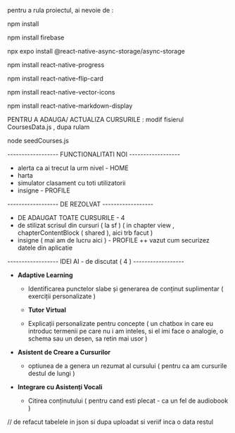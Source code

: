 pentru a rula proiectul, ai nevoie de :

npm install

npm install firebase

npx expo install @react-native-async-storage/async-storage

npm install react-native-progress

npm install react-native-flip-card

npm install react-native-vector-icons

npm install react-native-markdown-display

PENTRU A ADAUGA/ ACTUALIZA CURSURILE : modif fisierul CoursesData.js , dupa rulam

node seedCourses.js

------------------ FUNCTIONALITATI NOI ------------------

- alerta ca ai trecut la urm nivel - HOME
- harta
- simulator
  clasament cu toti utilizatorii
- insigne - PROFILE

------------------ DE REZOLVAT ------------------

- DE ADAUGAT TOATE CURSURILE - 4
- de stilizat scrisul din cursuri ( la sf )
  ( in chapter view , chapterContentBlock ( shared ), aici trb facut )
- insigne ( mai am de lucru aici ) - PROFILE
  ++ vazut cum securizez datele din aplicatie

------------------ IDEI AI - de discutat ( 4 ) ------------------

- **Adaptive Learning**

  - Identificarea punctelor slabe și generarea de conținut suplimentar ( exerciții personalizate )

  - **Tutor Virtual**
  - Explicații personalizate pentru concepte
    (
    un chatbox in care eu introduc termenii pe care nu i am inteles, si el imi face o analogie, o schema sau un desen, sa retin mai usor
    )

- **Asistent de Creare a Cursurilor**

  - optiunea de a genera un rezumat al cursului ( pentru ca am cursurile destul de lungi )

- **Integrare cu Asistenți Vocali**
  - Citirea conținutului ( pentru cand esti plecat - ca un fel de audiobook )

// de refacut tabelele in json si dupa uploadat si veriif inca o data restul
